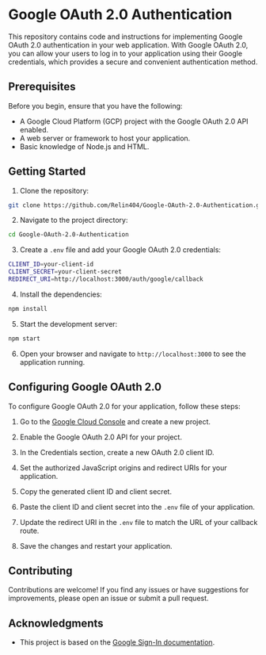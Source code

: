 
# Google OAuth 2.0 Authentication

This repository contains code and instructions for implementing Google OAuth 2.0 authentication in your web application. With Google OAuth 2.0, you can allow your users to log in to your application using their Google credentials, which provides a secure and convenient authentication method.

## Prerequisites

Before you begin, ensure that you have the following:

-   A Google Cloud Platform (GCP) project with the Google OAuth 2.0 API enabled.
-   A web server or framework to host your application.
-   Basic knowledge of Node.js and HTML.

## Getting Started

1.  Clone the repository:
```sh
git clone https://github.com/Relin404/Google-OAuth-2.0-Authentication.git
```

2.  Navigate to the project directory:
```sh
cd Google-OAuth-2.0-Authentication
```
3.  Create a `.env` file and add your Google OAuth 2.0 credentials:
```sh
CLIENT_ID=your-client-id
CLIENT_SECRET=your-client-secret
REDIRECT_URI=http://localhost:3000/auth/google/callback 
```

4.  Install the dependencies:
```sh
npm install
```

5.  Start the development server:
```sh
npm start
```
6.  Open your browser and navigate to `http://localhost:3000` to see the application running.

## Configuring Google OAuth 2.0

To configure Google OAuth 2.0 for your application, follow these steps:

1.  Go to the [Google Cloud Console](https://console.cloud.google.com/) and create a new project.
    
2.  Enable the Google OAuth 2.0 API for your project.
    
3.  In the Credentials section, create a new OAuth 2.0 client ID.
    
4.  Set the authorized JavaScript origins and redirect URIs for your application.
    
5.  Copy the generated client ID and client secret.
    
6.  Paste the client ID and client secret into the `.env` file of your application.
    
7.  Update the redirect URI in the `.env` file to match the URL of your callback route.
    
8.  Save the changes and restart your application.
    

## Contributing

Contributions are welcome! If you find any issues or have suggestions for improvements, please open an issue or submit a pull request.


## Acknowledgments

-   This project is based on the [Google Sign-In documentation](https://developers.google.com/identity/sign-in/web/sign-in).
